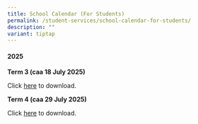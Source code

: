 ```yaml
---
title: School Calendar (For Students)
permalink: /student-services/school-calendar-for-students/
description: ""
variant: tiptap
---
```

<h4><strong>2025</strong></h4>
<p><strong>Term 3 (caa 18 July 2025)</strong>
</p>
<p>Click <a href="/files/2025/Student_Calendar_2025_Term3_caa_18_July_2025.pdf" rel="noopener noreferrer nofollow" target="_blank">here</a> to
download.</p>
<p><strong>Term 4 (caa 29 July 2025)</strong>
</p>
<p>Click <a href="/files/2025/Student_Calendar_2025_Term4_caa_29_July_2025.pdf" rel="noopener noreferrer nofollow" target="_blank">here</a> to
download.</p>